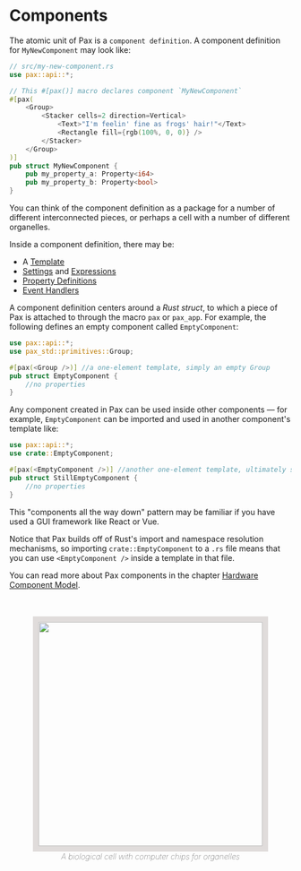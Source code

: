 # Components

The atomic unit of Pax is a `component definition`. A component definition for `MyNewComponent` may look like:

```rust
// src/my-new-component.rs
use pax::api::*;

// This #[pax()] macro declares component `MyNewComponent`
#[pax(
    <Group>
        <Stacker cells=2 direction=Vertical>
            <Text>"I'm feelin' fine as frogs' hair!"</Text>
            <Rectangle fill={rgb(100%, 0, 0)} />
        </Stacker>
    </Group>
)]     
pub struct MyNewComponent {
    pub my_property_a: Property<i64>
    pub my_property_b: Property<bool>
}
```


You can think of the component definition as a package for a number of different interconnected pieces, or perhaps a cell with a number of different organelles.  


Inside a component definition, there may be:

 - A [Template](./start-key-concepts-templates.md)
 - [Settings](./start-key-concepts-properties-settings.md) and [Expressions](./start-key-concepts-expressions.md)
 - [Property Definitions](./start-key-concepts-properties-settings.md)
 - [Event Handlers](./start-key-concepts-event-handlers.md)

A component definition centers around a _Rust struct_, to which a piece of Pax is attached to through the macro `pax` or `pax_app`.  For example, the following defines an empty component called `EmptyComponent`:

```rust
use pax::api::*;
use pax_std::primitives::Group;

#[pax(<Group />)] //a one-element template, simply an empty Group
pub struct EmptyComponent {
    //no properties
}
```

Any component created in Pax can be used inside other components — for example, `EmptyComponent` can be imported and used in another component's template like:

```rust
use pax::api::*;
use crate::EmptyComponent;

#[pax(<EmptyComponent />)] //another one-element template, ultimately still not rendering anything
pub struct StillEmptyComponent {
    //no properties
}
```

This "components all the way down" pattern may be familiar if you have used a GUI framework like React or Vue.

Notice that Pax builds off of Rust's import and namespace resolution mechanisms, so importing `crate::EmptyComponent` to a `.rs` file means that you can use `<EmptyComponent />` inside a template in that file.

<!-- TODO: document stand-alone .pax files without Rust: ".html" use-case -->
You can read more about Pax components in the chapter [Hardware Component Model](./reference-hardware-component-model.md).
<br />
<br />
<br />


<div style="text-align: center; font-style: italic; font-weight: 100;">
    <img style="width: 400px; border: 10px solid rgb(224,220,219);" src="./DALL·E a biological cell with computer chips for organelles.png" />
    <br />
    A biological cell with computer chips for organelles
    <br />
    <br />
</div>
